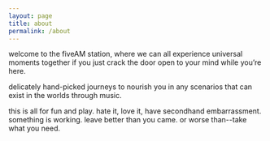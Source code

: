 ```yaml
---
layout: page
title: about
permalink: /about
---
```


welcome to the fiveAM station, where we can all experience universal moments together if you just crack the door open to your mind while you’re here. 

delicately hand-picked journeys to nourish you in any scenarios that can exist in the worlds through music. 

this is all for fun and play. hate it, love it, have secondhand embarrassment. something is working. leave better than you came. or worse than--take what you need.